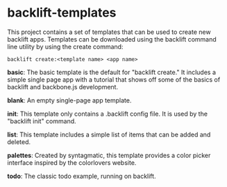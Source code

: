 backlift-templates
==================
This project contains a set of templates that can be used to create new backlift apps. Templates can be downloaded using the backlift command line utility by using the create command:

	backlift create:<template name> <app name>

**basic**: The basic template is the default for "backlift create." It includes a simple single page app with a tutorial that shows off some of the basics of backlift and backbone.js development.

**blank**: An empty single-page app template.

**init**: This template only contains a .backlift config file. It is used by the "backlift init" command.

**list**: This template includes a simple list of items that can be added and deleted.

**palettes**: Created by syntagmatic, this template provides a color picker interface inspired by the colorlovers website.

**todo**: The classic todo example, running on backlift.